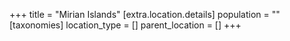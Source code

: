 +++
title = "Mirian Islands"
[extra.location.details]
population = ""
[taxonomies]
location_type = []
parent_location = []
+++


